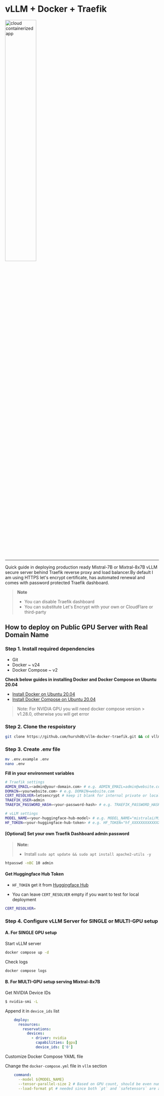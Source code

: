 # vLLM + Docker + Traefik 


<img src="https://i.imgur.com/ZBQX3DW.jpeg" alt="cloud containerized app"  width="45%"/>
<hr/>

Quick guide in deploying production ready Mistral-7B or Mixtral-8x7B vLLM secure server behind Traefik reverse proxy and load balancer.By default I am using HTTPS let's encrypt certificate, has automated renewal and comes with password protected Traefik dashboard.

> __Note__  
>
> - You can disable Traefik dashboard  
> - You can substitute Let's Encrypt with your own or CloudFlare or third-party   

## How to deploy on Public GPU Server with Real Domain Name

### Step 1. Install required dependencies

- Git
- Docker ~ v24
- Docker Compose ~ v2

**Check below guides in installing Docker and Docker Compose on Ubuntu 20.04**

- [Install Docker on Ubuntu 20.04](https://www.digitalocean.com/community/tutorials/how-to-install-and-use-docker-on-ubuntu-20-04)
- [Install Docker Compose on Ubuntu 20.04](https://www.digitalocean.com/community/tutorials/how-to-install-and-use-docker-compose-on-ubuntu-22-04)

> Note: For NVIDIA GPU you will need docker compose version > v1.28.0, otherwise you will get error

### Step 2. Clone the respoistory
```bash
git clone https://github.com/hurshd0/vllm-docker-traefik.git && cd vllm-docker-traefik
```

### Step 3. Create .env file 
```bash
mv .env.example .env
nano .env
```

**Fill in your environment variables**
```bash
# Traefik settings
ADMIN_EMAIL=<admin@your-domain.com> # e.g. ADMIN_EMAIL=admin@website.com
DOMAIN=<yourwebsite.com> # e.g. DOMAIN=website.com
CERT_RESOLVER=letsencrypt # keep it blank for internal private or local net
TRAEFIK_USER=admin
TRAEFIK_PASSWORD_HASH=<your-password-hash> # e.g. TRAEFIK_PASSWORD_HASH=$2y$10$OfEBpHk52P/5Ad1qzDj79esMnuhaEbV5of7OBTSurzhtSENLeWzAW 

# vLLM settings
MODEL_NAME=<your-huggingface-hub-model> # e.g. MODEL_NAME="mistralai/Mistral-7B-Instruct-v0.1"
HF_TOKEN=<your-huggingface-hub-token> # e.g. HF_TOKEN="hf_XXXXXXXXXXXXXXXXX"
```

#### [Optional] Set your own Traefik Dashboard admin password

> **Note:**
> - Install `sudo apt update && sudo apt install apache2-utils -y`

```bash
htpasswd -nBC 10 admin
```
#### Get Huggingface Hub Token
- `HF_TOKEN` get it from [Huggingface Hub](https://huggingface.co/docs/hub/security-tokens)

- You can leave `CERT_RESOLVER` empty if you want to test for local deployment
```bash
CERT_RESOLVER=
```

### Step 4. Configure vLLM Server for SINGLE or MULTI-GPU setup

#### A. For SINGLE GPU setup 

Start vLLM server

```bash
docker compose up -d
```

Check logs
```bash
docker compose logs
```

#### B. For MULTI-GPU setup serving Mixtral-8x7B 

Get NVIDIA Device IDs
```bash
$ nvidia-smi -L
```

Append it in `device_ids` list 
```yaml
    deploy:
      resources:
        reservations:
          devices:
            - driver: nvidia
              capabilities: [gpu]
              device_ids: ['0'] 
```
Customize Docker Compose YAML file

Change the `docker-compose.yml` file in `vllm` section

```yaml
    command:
      --model ${MODEL_NAME}
      --tensor-parallel-size 2 # Based on GPU count, should be even number of GPUs
      --load-format pt # needed since both `pt` and `safetensors` are available
```




